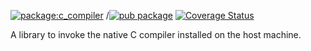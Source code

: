 [![package:c_compiler](https://github.com/dart-lang/native/actions/workflows/c_compiler.yaml/badge.svg)](https://github.com/dart-lang/native/actions/workflows/c_compiler.yaml)
/[![pub package](https://img.shields.io/pub/v/c_compiler.svg)](https://pub.dev/packages/c_compiler)
[![Coverage Status](https://coveralls.io/repos/github/dart-lang/native/badge.svg?branch=main)](https://coveralls.io/github/dart-lang/native?branch=main)
<!-- [![package publisher](https://img.shields.io/pub/publisher/c_compiler.svg)](https://pub.dev/packages/c_compiler/publisher) -->

A library to invoke the native C compiler installed on the host machine.
